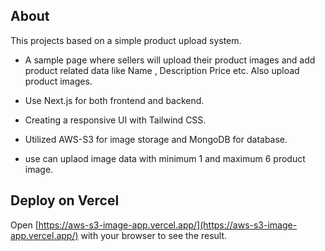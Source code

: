 ## About

This projects based on a simple product upload system.

- A sample page where sellers will upload their product images and add product related data like Name , Description Price etc. Also upload product images.

- Use Next.js for both frontend and backend.
- Creating a responsive UI with Tailwind CSS.
- Utilized AWS-S3 for image storage and MongoDB for database.
- use can uplaod image data with minimum 1 and maximum 6 product image.

## Deploy on Vercel

Open [https://aws-s3-image-app.vercel.app/](https://aws-s3-image-app.vercel.app/) with your browser to see the result.
